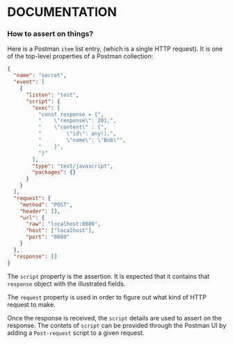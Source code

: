 # DOCUMENTATION
### How to assert on things?

Here is a Postman `item` list entry, (which is a single HTTP request). It is one of the top-level properties of a Postman collection:

```json
{
  "name": "secret",
  "event": [
    {
      "listen": "test",
      "script": {
        "exec": [
          "const response = {",
          "    \"response\": 201,",
          "    \"content\" : {",
          "        \"id\": any(),",
          "        \"name\": \"Bob\"",
          "    }",
          "}"
        ],
        "type": "text/javascript",
        "packages": {}
      }
    }
  ],
  "request": {
    "method": "POST",
    "header": [],
    "url": {
      "raw": "localhost:8080",
      "host": ["localhost"],
      "port": "8080"
    }
  },
  "response": []
}
```

The `script` property is the assertion. It is expected that it contains that `response` object with the illustrated fields.

The `request` property is used in order to figure out what kind of HTTP request to make.

Once the response is received, the `script` details are used to assert on the response. The contets of `script` can be provided through the Postman UI by adding a `Post-request` script to a given request.